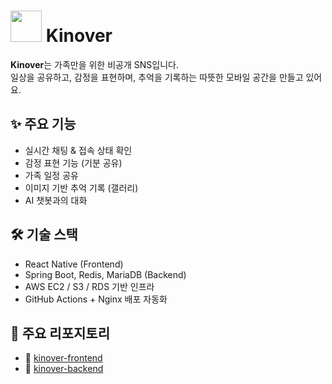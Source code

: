 # <img src="https://avatars.githubusercontent.com/u/206313018?s=200&v=4" width="50"/> Kinover 


**Kinover**는 가족만을 위한 비공개 SNS입니다.  
일상을 공유하고, 감정을 표현하며, 추억을 기록하는 따뜻한 모바일 공간을 만들고 있어요.

## ✨ 주요 기능
- 실시간 채팅 & 접속 상태 확인
- 감정 표현 기능 (기분 공유)
- 가족 일정 공유
- 이미지 기반 추억 기록 (갤러리)
- AI 챗봇과의 대화

## 🛠️ 기술 스택
- React Native (Frontend)
- Spring Boot, Redis, MariaDB (Backend)
- AWS EC2 / S3 / RDS 기반 인프라
- GitHub Actions + Nginx 배포 자동화

## 📌 주요 리포지토리
- 🔗 [kinover-frontend](https://github.com/Kinover/kinover-frontend)
- 🔗 [kinover-backend](https://github.com/Kinover/kinover-backend)

